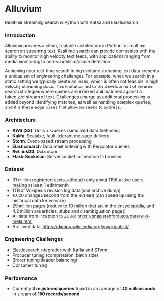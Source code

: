 # Alluvium

Realtime streaming search in Python with Kafka and Elasticsearch

### Introduction
Alluvium provides a clean, scalable architecture in Python for realtime search on streaming text. Realtime search can 
provide companies with the ability to monitor high velocity text feeds, with applications ranging from media
monitoring to anti-vandelism/abuse detection.

Achieving near real-time search in high volume streaming text data presents a unique set of engineering challenges. 
For example, when we search in a static setting we typically create an index, which is often not feasible in high 
velocity streaming docs. This limitation led to the development of reverse search strategies where queries are indexed 
and matched against a tokenized stream of text. Challenges emerge as additional processing is added beyond 
identifying matches, as well as handling complex queries, and it is these edge cases that alluviam seeks to address. 

### Architecture
* **AWS (S3)**: Docs + Queries (simulated data firehoses)
* **Kakfa**: Scalable, fault-tolerant message delivery
* **Storm**: Event-based stream processing
* **Elasticsearch**: Document indexing with Percolator queries
* **RethinkDB**: Data store
* **Flask-Socket.io**: Server socket connection to browser

### Dataset
* 31 million registered users, although only about 119K active users making at least 1 edit/month
* 1TB of Wikipedia revision log data (xml archive dump)
* 10-20 changes/second from the RCFeed (can speed up using the historical data for velocity)
* 29 million pages (reduce to 10 million that are in the encyclopedia, and 4.2 million are articles, stubs and 
disambiguation pages) 
* All data from inception to 2008: https://snap.stanford.edu/data/wiki-meta.html
* Archived data: https://dumps.wikimedia.org/enwiki/latest/

### Engineering Challenges
* Elasticsearch integration with Kafka and STorm
* Producer tuning (compression, batch size) 
* Broker tuning (leader balancing)
* Consumer tuning

### Performance
* Currently **3 registered queries** found in an average of **40 milliseconds** in stream of **100 records/second**
